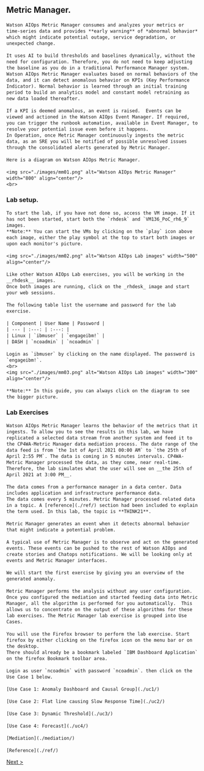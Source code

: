 

## Metric Manager.

    Watson AIOps Metric Manager consumes and analyzes your metrics or time-series data and provides **early warning** of *abnormal behavior* which might indicate potential outage, service degradation, or unexpected change. 

    It uses AI to build thresholds and baselines dynamically, without the need for configuration. Therefore, you do not need to keep adjusting the baseline as you do in a traditional Performance Manager system.
    Watson AIOps Metric Manager evaluates based on normal behaviors of the data, and it can detect anomalous behavior on KPIs (Key Performance Indicator). Normal behavior is learned through an initial training period to build an analytics model and constant model retraining as new data loaded thereafter. 

    If a KPI is deemed anomalous, an event is raised.  Events can be viewed and actioned in the Watson AIOps Event Manager. If required, you can trigger the runbook automation, available in Event Manager, to resolve your potential issue even before it happens.
    In Operation, once Metric Manager continuously ingests the metric data, as an SRE you will be notified of possible unresolved issues through the consolidated alerts generated by Metric Manager. 

    Here is a diagram on Watson AIOps Metric Manager.

    <img src="./images/mm01.png" alt="Watson AIOps Metric Manager" width="800" align="center"/>
    <br>

### Lab setup.

    To start the lab, if you have not done so, access the VM image. If it has not been started, start both the `rhdesk` and `VM136_PoC_rh6_9` images.
    **Note:** You can start the VMs by clicking on the `play` icon above each image, either the play symbol at the top to start both images or upon each monitor's picture.

    <img src="./images/mm02.png" alt="Watson AIOps Lab images" width="500" align="center"/>

    Like other Watson AIOps Lab exercises, you will be working in the __rhdesk__ images.
    Once both images are running, click on the _rhdesk_ image and start your web sessions.

    The following table list the username and password for the lab exercise.

    | Component | User Name | Password |
    | --- | :---: | :---: |
    | Linux | `ibmuser` | `engageibm!` |
    | DASH | `ncoadmin` | `ncoadmin` |

    Login as `ibmuser` by clicking on the name displayed. The password is `engageibm!`.
    <br>
    <img src="./images/mm03.png" alt="Watson AIOps Lab images" width="300" align="center"/>

    **Note:** In this guide, you can always click on the diagram to see the bigger picture.

### Lab Exercises

    Watson AIOps Metric Manager learns the behavior of the metrics that it ingests. To allow you to see the results in this lab, we have replicated a selected data stream from another system and feed it to the CP4WA-Metric Manager data mediation process. The date range of the data feed is from `the 1st of April 2021 00:00 AM` to `the 25th of April 2:55 PM`. The data is coming in 5 minutes intervals. CP4WA-Metric Manager processed the data, as they come, near real-time. Therefore, the lab simulates what the user will see on __the 25th of April 2021 at 3:00 PM__.

    The data comes from a performance manager in a data center. Data includes application and infrastructure performance data.
    The data comes every 5 minutes. Metric Manager processed related data in a topic. A [reference](./ref/) section had been included to explain the term used. In this lab, the topic is **THINK21**.

    Metric Manager generates an event when it detects abnormal behavior that might indicate a potential problem.

    A typical use of Metric Manager is to observe and act on the generated events. These events can be pushed to the rest of Watson AIOps and create stories and Chatops notifications. We will be looking only at events and Metric Manager interfaces.

    We will start the first exercise by giving you an overview of the generated anomaly.

    Metric Manager performs the analysis without any user configuration.  Once you configured the mediation and started feeding data into Metric Manager, all the algorithm is performed for you automatically.  This allows us to concentrate on the output of these algorithms for these lab exercises. The Metric Manager lab exercise is grouped into Use Cases. 

    You will use the Firefox browser to perform the lab exercise. Start firefox by either clicking on the firefox icon on the menu bar or on the desktop.
    There should already be a bookmark labeled `IBM Dashboard Application` on the firefox Bookmark toolbar area. 

    Login as user `ncoadmin` with password `ncoadmin`. then click on the Use Case 1 below.

    [Use Case 1: Anomaly Dashboard and Causal Group](./uc1/)

    [Use Case 2: Flat line causing Slow Response Time](./uc2/)

    [Use Case 3: Dynamic Threshold](./uc3/)

    [Use Case 4: Forecast](./uc4/)

    [Mediation](./mediation/)

    [Reference](./ref/)


[Next >](./uc1/)

